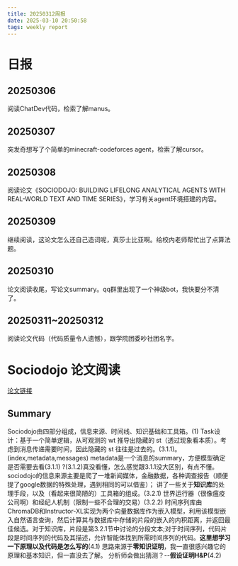 ```yaml
---
title: 20250312周报
date: 2025-03-10 20:50:58
tags: weekly report
---
```


# 日报 
## 20250306
阅读ChatDev代码，检索了解manus。
## 20250307
突发奇想写了个简单的minecraft-codeforces agent，检索了解cursor。
## 20250308
阅读论文《SOCIODOJO: BUILDING LIFELONG ANALYTICAL AGENTS WITH REAL-WORLD TEXT AND TIME SERIES》，学习有关agent环境搭建的内容。
## 20250309
继续阅读，这论文怎么还自己造词呢，真莎士比亚啊。给校内老师帮忙出了点算法题。
## 20250310
论文阅读收尾，写论文summary。qq群里出现了一个神级bot，我快要分不清了。
## 20250311~20250312
阅读论文代码（代码质量令人遗憾），跟学院团委吵社团名字。

# Sociodojo 论文阅读
[论文链接](https://openreview.net/forum?id=s9z0HzWJJp)
## Summary
Sociodojo由四部分组成，信息来源、时间线、知识基础和工具箱。(1)
Task设计：基于一个简单逻辑，从可观测的 wt 推导出隐藏的 st（透过现象看本质）。考虑到消息传递需要时间，因此隐藏的 st 往往是过去的。(3.1.1)。
(index,metadata,messages) metadata是一个消息的summary，方便模型确定是否需要去看(3.1.1)
?(3.1.2)真没看懂，怎么感觉跟3.1.1没大区别，有点不懂。
sociodojo的信息来源主要是爬了一堆新闻媒体，金融数据，各种调查报告（顺便提了google数据的特殊处理，遇到相同的可以借鉴）；
讲了一些关于**知识库**的处理手段，以及（看起来很简陋的）工具箱的组成。(3.2.1)
世界运行器（很像瘟疫公司啊）和经纪人机制（限制一些不合理的交易）(3.2.2)
时间序列库由ChromaDB和Instructor-XL实现为两个向量数据库作为嵌入模型，利用该模型嵌入自然语言查询，然后计算其与数据库中存储的片段的嵌入的内积距离，并返回最佳候选。对于知识库，片段是第3.2.1节中讨论的分段文本;对于时间序列，代码片段是时间序列的代码及其描述，允许智能体找到所需时间序列的代码。**这里想学习一下原理以及代码是怎么写的**(4.1)
思路来源于**零知识证明**，我一直很感兴趣它的原理和基本知识，但一直没去了解。
分析师会做出猜测？--**假设证明H&P**(4.2)